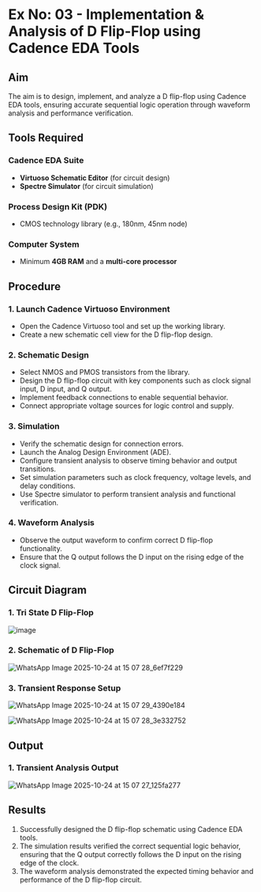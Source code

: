 # Ex No: 03 - Implementation & Analysis of D Flip-Flop using Cadence EDA Tools

## Aim
The aim is to design, implement, and analyze a D flip-flop using Cadence EDA tools, ensuring accurate sequential logic operation through waveform analysis and performance verification.

## Tools Required

### Cadence EDA Suite
- **Virtuoso Schematic Editor** (for circuit design)
- **Spectre Simulator** (for circuit simulation)

### Process Design Kit (PDK)
- CMOS technology library (e.g., 180nm, 45nm node)

### Computer System
- Minimum **4GB RAM** and a **multi-core processor**

## Procedure

### 1. Launch Cadence Virtuoso Environment
- Open the Cadence Virtuoso tool and set up the working library.
- Create a new schematic cell view for the D flip-flop design.

### 2. Schematic Design
- Select NMOS and PMOS transistors from the library.
- Design the D flip-flop circuit with key components such as clock signal input, D input, and Q output.
- Implement feedback connections to enable sequential behavior.
- Connect appropriate voltage sources for logic control and supply.

### 3. Simulation
- Verify the schematic design for connection errors.
- Launch the Analog Design Environment (ADE).
- Configure transient analysis to observe timing behavior and output transitions.
- Set simulation parameters such as clock frequency, voltage levels, and delay conditions.
- Use Spectre simulator to perform transient analysis and functional verification.

### 4. Waveform Analysis
- Observe the output waveform to confirm correct D flip-flop functionality.
- Ensure that the Q output follows the D input on the rising edge of the clock signal.

## Circuit Diagram

### 1. Tri State D Flip-Flop
![image](https://github.com/user-attachments/assets/ddf3603b-bdfd-41f2-8a98-4ad93862fd9f)

### 2. Schematic of D Flip-Flop
![WhatsApp Image 2025-10-24 at 15 07 28_6ef7f229](https://github.com/user-attachments/assets/b3f7de28-94b4-4030-83a4-1580b56e2248)



### 3. Transient Response Setup

![WhatsApp Image 2025-10-24 at 15 07 29_4390e184](https://github.com/user-attachments/assets/af0f6130-5ce2-4e73-90c7-7437515d4173)





![WhatsApp Image 2025-10-24 at 15 07 28_3e332752](https://github.com/user-attachments/assets/de459a55-974f-4aca-8393-0cc8e76577d4)




## Output

### 1. Transient Analysis Output
![WhatsApp Image 2025-10-24 at 15 07 27_125fa277](https://github.com/user-attachments/assets/515b53fd-db8f-4fa1-986d-8bb9dc9c9304)



## Results
1. Successfully designed the D flip-flop schematic using Cadence EDA tools.
2. The simulation results verified the correct sequential logic behavior, ensuring that the Q output correctly follows the D input on the rising edge of the clock.
3. The waveform analysis demonstrated the expected timing behavior and performance of the D flip-flop circuit.
